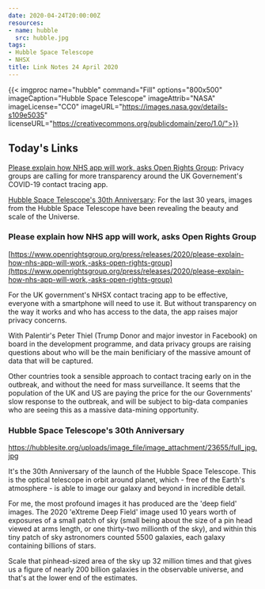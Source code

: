 ```yaml
---
date: 2020-04-24T20:00:00Z
resources:
- name: hubble
  src: hubble.jpg
tags:
- Hubble Space Telescope
- NHSX
title: Link Notes 24 April 2020
---
```


{{< imgproc
    name="hubble"
    command="Fill"
    options="800x500"
    imageCaption="Hubble Space Telescope"
    imageAttrib="NASA"
    imageLicense="CC0"
    imageURL="https://images.nasa.gov/details-s109e5035"
    licenseURL="https://creativecommons.org/publicdomain/zero/1.0/">}}


## Today's Links

[Please explain how NHS app will work, asks Open Rights Group](/blog/links/2020/04/24/#please-explain-how-NHS-app-will-work-asks-open-rights-group): Privacy groups are calling for more transparency around the UK Governement's COVID-19 contact tracing app. 

[Hubble Space Telescope's 30th Anniversary](/blog/links/2020/04/24/#hubble-space-telescopes-30th-anniversary): For the last 30 years, images from the Hubble Space Telescope have been revealing the beauty and scale of the Universe.

<!--more-->


### Please explain how NHS app will work, asks Open Rights Group

[https://www.openrightsgroup.org/press/releases/2020/please-explain-how-nhs-app-will-work,-asks-open-rights-group](https://www.openrightsgroup.org/press/releases/2020/please-explain-how-nhs-app-will-work,-asks-open-rights-group)

For the UK government's NHSX contact tracing app to be effective, everyone with a smartphone will need to use it. But without transparency on the way it works and who has access to the data, the app raises major privacy concerns.

With Palentir's Peter Thiel (Trump Donor and major investor in Facebook) on board in the development programme, and data privacy groups are raising questions about who will be the main benificiary of the massive amount of data that will be captured.

Other countries took a sensible approach to contact tracing early on in the outbreak, and without the need for mass surveillance. It seems that the population of the UK and US are paying the price for the our Governments' slow response to the outbreak, and will be subject to big-data companies who are seeing this as a massive data-mining opportunity. 

### Hubble Space Telescope's 30th Anniversary

https://hubblesite.org/uploads/image_file/image_attachment/23655/full_jpg.jpg

It's the 30th Anniversary of the launch of the Hubble Space Telescope. This is the optical telescope in orbit around planet, which - free of the Earth's atmosphere - is able to image our galaxy and beyond in incredible detail.

For me, the most profound images it has produced are the 'deep field' images. The 2020 'eXtreme Deep Field' image used 10 years worth of exposures of a small patch of sky (small being about the size of a pin head viewed at arms length, or one thirty-two millionth of the sky), and within this tiny patch of sky astronomers counted 5500 galaxies, each galaxy containing billions of stars.

Scale that pinhead-sized area of the sky up 32 million times and that gives us a figure of nearly 200 billion galaxies in the observable universe, and that's at the lower end of the estimates. 




